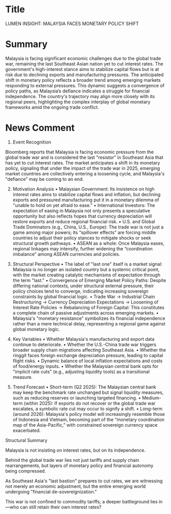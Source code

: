 # Title
LUMEN INSIGHT: MALAYSIA FACES MONETARY POLICY SHIFT

# Summary
Malaysia is facing significant economic challenges due to the global trade war, remaining the last Southeast Asian nation yet to cut interest rates. The government's high-interest stance aims to stabilize capital flows but is at risk due to declining exports and manufacturing pressures. The anticipated shift in monetary policy reflects a broader trend among emerging markets responding to external pressures. This dynamic suggests a convergence of policy paths, as Malaysia’s defiance indicates a struggle for financial independence. The country's trajectory may align more closely with its regional peers, highlighting the complex interplay of global monetary frameworks amid the ongoing trade conflict.

# News Comment
1. Event Recognition

Bloomberg reports that Malaysia is facing economic pressure from the global trade war and is considered the last "resistor" in Southeast Asia that has yet to cut interest rates. The market anticipates a shift in its monetary policy, signaling that under the impact of the trade war in 2025, emerging market countries are collectively entering a loosening cycle, and Malaysia's "defiance" may be coming to an end.

2. Motivation Analysis
   • Malaysian Government: Its insistence on high interest rates aims to stabilize capital flows and inflation, but declining exports and pressured manufacturing put it in a monetary dilemma of "unable to hold on yet afraid to ease."
   • International Investors: The expectation of easing in Malaysia not only presents a speculative opportunity but also reflects hopes that currency depreciation will restore exports and reduce regional financial risk.
   • U.S. and Global Trade Dominators (e.g., China, U.S., Europe): The trade war is not just a game among major powers; its “spillover effects” are forcing middle countries to adjust their policy stances to mitigate shocks or seek structural growth pathways.
   • ASEAN as a whole: Once Malaysia eases, regional linkages may intensify, further widening the “coordination imbalance” among ASEAN currencies and policies.

3. Structural Perspective
   • The label of "last one" itself is a market signal: Malaysia is no longer an isolated country but a systemic critical point, with the market creating catalytic mechanisms of expectation through the term "last."
   • Convergence of Emerging Market Policy Paths: Despite differing national contexts, under structural external pressure, their policy choices tend to converge, indicating increasing sovereign constraints by global financial logic.
   • Trade War → Industrial Chain Restructuring → Currency Depreciation Expectations → Loosening of Interest Rate Policies → Rebalancing of Foreign Capital: This constitutes a complete chain of passive adjustments across emerging markets.
   • Malaysia's "monetary resistance" symbolizes its financial independence rather than a mere technical delay, representing a regional game against global monetary logic.

4. Key Variables
   • Whether Malaysia's manufacturing and export data continue to deteriorate.
   • Whether the U.S.-China trade war triggers broader supply chain migrations affecting Southeast Asia.
   • Whether the ringgit faces foreign exchange depreciation pressure, leading to capital flight risks.
   • Dynamic balance of local inflation expectations and costs of food/energy inputs.
   • Whether the Malaysian central bank opts for "implicit rate cuts" (e.g., adjusting liquidity tools) as a transitional measure.

5. Trend Forecast
   • Short-term (Q2 2025): The Malaysian central bank may keep the benchmark rate unchanged but signal liquidity measures, such as reducing reserves or launching targeted financing.
   • Medium-term (within 2025): If exports do not recover or the global trade war escalates, a symbolic rate cut may occur to signify a shift.
   • Long-term (around 2026): Malaysia's policy model will increasingly resemble those of Indonesia and Vietnam, becoming part of the “monetary coordination map of the Asia-Pacific,” with constrained sovereign currency space exacerbated.

Structural Summary

Malaysia is not insisting on interest rates, but on its independence.

Behind the global trade war lies not just tariffs and supply chain rearrangements, but layers of monetary policy and financial autonomy being compressed.

As Southeast Asia's "last bastion" prepares to cut rates, we are witnessing not merely an economic adjustment, but the entire emerging world undergoing "financial de-sovereignization."

This war is not confined to commodity tariffs; a deeper battleground lies in—who can still retain their own interest rates?
